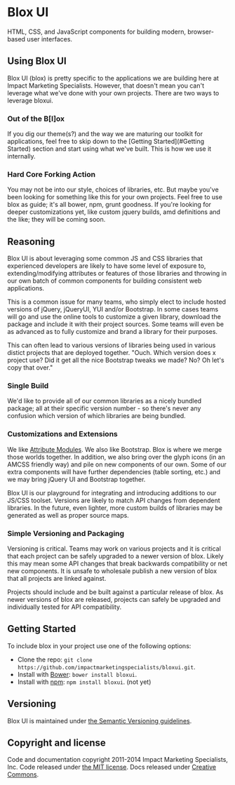 Blox UI
======

HTML, CSS, and JavaScript components for building modern, browser-based user interfaces.

## Using Blox UI

Blox UI (blox) is pretty specific to the applications we are building here at Impact Marketing Specialists. However,
that doesn't mean you can't leverage what we've done with your own projects. There are two ways to leverage bloxui.

### Out of the B[l]ox

If you dig our theme(s?) and the way we are maturing our toolkit for applications, feel free to skip down to the [Getting Started](#Getting Started)
section and start using what we've built. This is how we use it internally.

### Hard Core Forking Action

You may not be into our style, choices of libraries, etc. But maybe you've been looking for something like this for your own projects.
Feel free to use blox as guide; it's all bower, npm, grunt goodness. If you're looking for deeper customizations yet, like custom jquery builds,
amd definitions and the like; they will be coming soon.

## Reasoning

Blox UI is about leveraging some common JS and CSS libraries that experienced developers are likely to have
some level of exposure to, extending/modifying attributes or features of those libraries and throwing in our own
batch of common components for building consistent web applications.

This is a common issue for many teams, who simply elect to include hosted versions of jQuery, jQueryUI, YUI and/or Bootstrap.
In some cases teams will go and use the online tools to customize a given library, download the package and include it with their
project sources. Some teams will even be as advanced as to fully customize and brand a library for their purposes.

This can often lead to various versions of libraries being used in various distict projects that are deployed together. "Ouch. Which
version does x project use? Did it get all the nice Bootstrap tweaks we made? No? Oh let's copy that over."

### Single Build

We'd like to provide all of our common libraries as a nicely bundled package; all at their specific version number - so there's never
any confusion which version of which libraries are being bundled.

### Customizations and Extensions

We like [Attribute Modules](https://amcss.github.io/). We also like Bootstrap. Blox is where we merge those worlds together. In addition,
we also bring over the glyph icons (in an AMCSS friendly way) and pile on new components of our own. Some of our extra components will have
further dependencies (table sorting, etc.) and we may bring jQuery UI and Bootstrap together.

Blox UI is our playground for integrating and introducing additions to our JS/CSS toolset. Versions are likely to match API changes from
dependent libraries. In the future, even lighter, more custom builds of libraries may be generated as well as proper source maps.

### Simple Versioning and Packaging

Versioning is critical. Teams may work on various projects and it is critical that each project can be safely upgraded to a newer version
of blox. Likely this may mean some API changes that break backwards compatibility or net new components. It is unsafe to wholesale publish
a new version of blox that all projects are linked against.

Projects should include and be built against a particular release of blox. As newer versions of blox are released, projects can safely be
upgraded and individually tested for API compatibility.

## Getting Started

To include blox in your project use one of the following options:

- Clone the repo: `git clone https://github.com/impactmarketingspecialists/bloxui.git`.
- Install with [Bower](http://bower.io): `bower install bloxui`.
- Install with [npm](https://www.npmjs.org): `npm install bloxui`. (not yet)

## Versioning

Blox UI is maintained under [the Semantic Versioning guidelines](http://semver.org/).

## Copyright and license

Code and documentation copyright 2011-2014 Impact Marketing Specialists, Inc. Code released under [the MIT license](https://github.com/impactmarketingspecialists/bloxui/blob/master/LICENSE). Docs released under [Creative Commons](https://github.com/impactmarketingspecialists/bloxui/blob/master/docs/LICENSE).